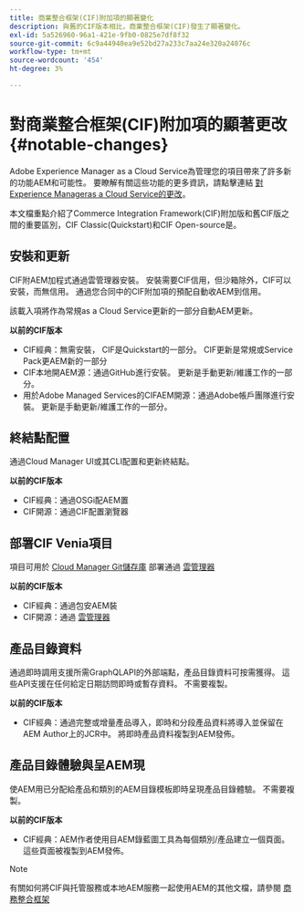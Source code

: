```yaml
---
title: 商業整合框架(CIF)附加項的顯著變化
description: 與舊的CIF版本相比，商業整合框架(CIF)發生了顯著變化。
exl-id: 5a526960-96a1-421e-9fb0-0825e7df8f32
source-git-commit: 6c9a44940ea9e52bd27a233c7aa24e320a24076c
workflow-type: tm+mt
source-wordcount: '454'
ht-degree: 3%

---
```


# 對商業整合框架(CIF)附加項的顯著更改{#notable-changes}

Adobe Experience Manager as a Cloud Service為管理您的項目帶來了許多新的功能AEM和可能性。 要瞭解有關這些功能的更多資訊，請點擊連結 [對Experience Manageras a Cloud Service的更改](/help/release-notes/aem-cloud-changes.md)。

本文檔重點介紹了Commerce Integration Framework(CIF)附加版和舊CIF版之間的重要區別，CIF Classic(Quickstart)和CIF Open-source是。

## 安裝和更新

CIF附AEM加程式通過雲管理器安裝。 安裝需要CIF信用，但沙箱除外，CIF可以安裝，而無信用。 通過您合同中的CIF附加項的預配自動收AEM到信用。

該載入項將作為常規as a Cloud Service更新的一部分自動AEM更新。

**以前的CIF版本**

* CIF經典：無需安裝， CIF是Quickstart的一部分。 CIF更新是常規或Service Pack更AEM新的一部分
* CIF本地開AEM源：通過GitHub進行安裝。 更新是手動更新/維護工作的一部分。
* 用於Adobe Managed Services的CIFAEM開源：通過Adobe帳戶團隊進行安裝。 更新是手動更新/維護工作的一部分。

## 終結點配置

通過Cloud Manager UI或其CLI配置和更新終結點。

**以前的CIF版本**

* CIF經典：通過OSGi配AEM置
* CIF開源：通過CIF配置瀏覽器

## 部署CIF Venia項目

項目可用於 [Cloud Manager Git儲存庫](https://experienceleague.adobe.com/docs/experience-manager-cloud-service/content/implementing/using-cloud-manager/managing-code/integrating-with-git.html) 部署通過 [雲管理器](https://experienceleague.adobe.com/docs/experience-manager-cloud-service/content/implementing/deploying/overview.html)

**以前的CIF版本**

* CIF經典：通過包安AEM裝
* CIF開源：通過 [雲管理器](https://experienceleague.adobe.com/docs/experience-manager-cloud-manager/content/introduction.html)

## 產品目錄資料

通過即時調用支援所需GraphQLAPI的外部端點，產品目錄資料可按需獲得。 這些API支援在任何給定日期訪問即時或暫存資料。 不需要複製。

**以前的CIF版本**

* CIF經典：通過完整或增量產品導入，即時和分段產品資料將導入並保留在AEM Author上的JCR中。 將即時產品資料複製到AEM發佈。

## 產品目錄體驗與呈AEM現

使AEM用已分配給產品和類別的AEM目錄模板即時呈現產品目錄體驗。 不需要複製。

**以前的CIF版本**

* CIF經典：AEM作者使用目AEM錄藍圖工具為每個類別/產品建立一個頁面。 這些頁面被複製到AEM發佈。

>[!NOTE]
>
>有關如何將CIF與托管服務或本地AEM服務一起使用AEM的其他文檔，請參閱 [商務整合框架](https://www.adobe.io/apis/experiencecloud/commerce-integration-framework/getting-started.html)
